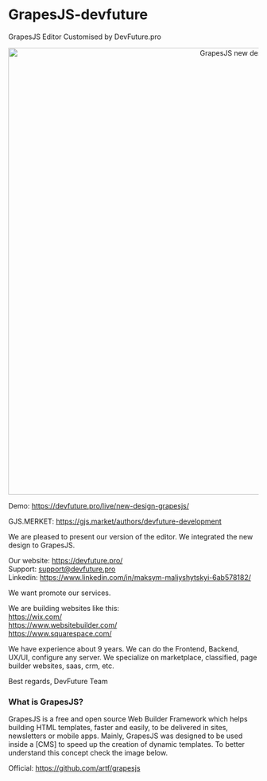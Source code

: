 # GrapesJS-devfuture
GrapesJS Editor Customised by DevFuture.pro


<p align="center"><img src="https://devfuture.pro/wp-content/uploads/2020/03/editor-by-devfuture.png" alt="GrapesJS new design" width="900" align="center"/></p>

Demo: https://devfuture.pro/live/new-design-grapesjs/

GJS.MERKET: https://gjs.market/authors/devfuture-development

We are pleased to present our version of the editor. We integrated the new design to GrapesJS.

Our website: https://devfuture.pro/ <br/>
Support: support@devfuture.pro <br/>
Linkedin: https://www.linkedin.com/in/maksym-maliyshytskyi-6ab578182/

We want promote our services.

We are building websites like this: <br/>
https://wix.com/ <br/>
https://www.websitebuilder.com/ <br/>
https://www.squarespace.com/ <br/>

We have experience about 9 years. We can do the Frontend, Backend, UX/UI, configure any server.
We specialize on marketplace, classified, page builder websites, saas, crm, etc.

Best regards,
DevFuture Team


<h3>What is GrapesJS? </h3>

GrapesJS is a free and open source Web Builder Framework which helps building HTML templates, faster and easily, to be delivered in sites, newsletters or mobile apps. Mainly, GrapesJS was designed to be used inside a [CMS] to speed up the creation of dynamic templates. To better understand this concept check the image below.

Official: https://github.com/artf/grapesjs
